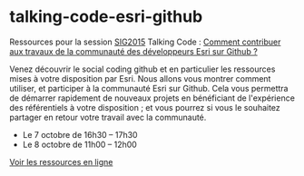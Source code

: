 # talking-code-esri-github
Ressources pour la session [SIG2015](http://sig2015.esrifrance.fr) Talking Code : [Comment contribuer aux travaux de la communauté des développeurs Esri sur Github ?](http://sig2015.esrifrance.fr/Talking-Code.aspx)

Venez découvrir le social coding github et en particulier les ressources mises à votre disposition par Esri. Nous allons vous montrer comment utiliser, et participer à la communauté Esri sur Github. Cela vous permettra de démarrer rapidement de nouveaux projets en bénéficiant de l'expérience des référentiels à votre disposition ; et vous pourrez si vous le souhaitez partager en retour votre travail avec la communauté.
- Le 7 octobre de 16h30 – 17h30
- Le 8 octobre de 11h00 – 12h00

[Voir les ressources en ligne](//tsamaya.github.io/talking_code_esri_github)
